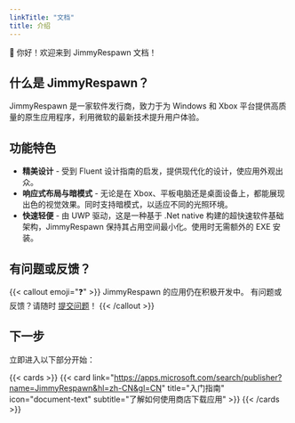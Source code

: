 ```yaml
---
linkTitle: "文档"
title: 介绍
---
```


👋 你好！欢迎来到 JimmyRespawn 文档！

<!--more-->

## 什么是 JimmyRespawn？

JimmyRespawn 是一家软件发行商，致力于为 Windows 和 Xbox 平台提供高质量的原生应用程序，利用微软的最新技术提升用户体验。

## 功能特色

- **精美设计** - 受到 Fluent 设计指南的启发，提供现代化的设计，使应用外观出众。
- **响应式布局与暗模式** - 无论是在 Xbox、平板电脑还是桌面设备上，都能展现出色的视觉效果。同时支持暗模式，以适应不同的光照环境。
- **快速轻便** - 由 UWP 驱动，这是一种基于 .Net native 构建的超快速软件基础架构，JimmyRespawn 保持其占用空间最小化。使用时无需额外的 EXE 安装。

## 有问题或反馈？

{{< callout emoji="❓" >}}
  JimmyRespawn 的应用仍在积极开发中。
  有问题或反馈？请随时 [提交问题](https://github.com/JimmyRespawn/jimmyrespawnapp.github.io/issues)！
{{< /callout >}}

## 下一步

立即进入以下部分开始：

{{< cards >}}
  {{< card link="https://apps.microsoft.com/search/publisher?name=JimmyRespawn&hl=zh-CN&gl=CN" title="入门指南" icon="document-text" subtitle="了解如何使用商店下载应用" >}}
{{< /cards >}}

[MSFT store]: https://apps.microsoft.com/search/publisher?name=JimmyRespawn&hl=en-US&gl=US

